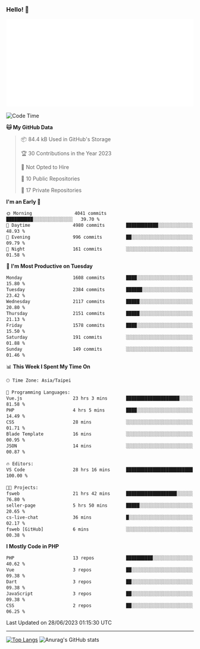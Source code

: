 ### Hello! 👋

![Metrics](/metrics.classic.svg)

<!--START_SECTION:waka-->
![Code Time](http://img.shields.io/badge/Code%20Time-345%20hrs%2017%20mins-blue)

**🐱 My GitHub Data** 

> 📦 84.4 kB Used in GitHub's Storage 
 > 
> 🏆 30 Contributions in the Year 2023
 > 
> 🚫 Not Opted to Hire
 > 
> 📜 10 Public Repositories 
 > 
> 🔑 17 Private Repositories 
 > 
**I'm an Early 🐤** 

```text
🌞 Morning                4041 commits        ██████████░░░░░░░░░░░░░░░   39.70 % 
🌆 Daytime                4980 commits        ████████████░░░░░░░░░░░░░   48.93 % 
🌃 Evening                996 commits         ██░░░░░░░░░░░░░░░░░░░░░░░   09.79 % 
🌙 Night                  161 commits         ░░░░░░░░░░░░░░░░░░░░░░░░░   01.58 % 
```
📅 **I'm Most Productive on Tuesday** 

```text
Monday                   1608 commits        ████░░░░░░░░░░░░░░░░░░░░░   15.80 % 
Tuesday                  2384 commits        ██████░░░░░░░░░░░░░░░░░░░   23.42 % 
Wednesday                2117 commits        █████░░░░░░░░░░░░░░░░░░░░   20.80 % 
Thursday                 2151 commits        █████░░░░░░░░░░░░░░░░░░░░   21.13 % 
Friday                   1578 commits        ████░░░░░░░░░░░░░░░░░░░░░   15.50 % 
Saturday                 191 commits         ░░░░░░░░░░░░░░░░░░░░░░░░░   01.88 % 
Sunday                   149 commits         ░░░░░░░░░░░░░░░░░░░░░░░░░   01.46 % 
```


📊 **This Week I Spent My Time On** 

```text
🕑︎ Time Zone: Asia/Taipei

💬 Programming Languages: 
Vue.js                   23 hrs 3 mins       ████████████████████░░░░░   81.58 % 
PHP                      4 hrs 5 mins        ████░░░░░░░░░░░░░░░░░░░░░   14.49 % 
CSS                      28 mins             ░░░░░░░░░░░░░░░░░░░░░░░░░   01.71 % 
Blade Template           16 mins             ░░░░░░░░░░░░░░░░░░░░░░░░░   00.95 % 
JSON                     14 mins             ░░░░░░░░░░░░░░░░░░░░░░░░░   00.87 % 

🔥 Editors: 
VS Code                  28 hrs 16 mins      █████████████████████████   100.00 % 

🐱‍💻 Projects: 
fsweb                    21 hrs 42 mins      ███████████████████░░░░░░   76.80 % 
seller-page              5 hrs 50 mins       █████░░░░░░░░░░░░░░░░░░░░   20.65 % 
cs-live-chat             36 mins             █░░░░░░░░░░░░░░░░░░░░░░░░   02.17 % 
fsweb [GitHub]           6 mins              ░░░░░░░░░░░░░░░░░░░░░░░░░   00.38 % 
```

**I Mostly Code in PHP** 

```text
PHP                      13 repos            ██████████░░░░░░░░░░░░░░░   40.62 % 
Vue                      3 repos             ██░░░░░░░░░░░░░░░░░░░░░░░   09.38 % 
Dart                     3 repos             ██░░░░░░░░░░░░░░░░░░░░░░░   09.38 % 
JavaScript               3 repos             ██░░░░░░░░░░░░░░░░░░░░░░░   09.38 % 
CSS                      2 repos             ██░░░░░░░░░░░░░░░░░░░░░░░   06.25 % 
```




 Last Updated on 28/06/2023 01:15:30 UTC
<!--END_SECTION:waka-->

<hr>

<span style="display:inline-block">[![Top Langs](https://github-readme-stats.vercel.app/api/top-langs/?username=maureendadap&layout=compact&theme=transparent)](https://github.com/anuraghazra/github-readme-stats)</span>
<span style="display:inline-block">![Anurag's GitHub stats](https://github-readme-stats.vercel.app/api?username=maureendadap&show_icons=true&theme=transparent&count_private=true)</span>

<!--
**MaureenDadap/maureendadap** is a ✨ _special_ ✨ repository because its `README.md` (this file) appears on your GitHub profile.

Here are some ideas to get you started:

- 🔭 I’m currently working on ...
- 🌱 I’m currently learning ...
- 👯 I’m looking to collaborate on ...
- 🤔 I’m looking for help with ...
- 💬 Ask me about ...
- 📫 How to reach me: ...
- 😄 Pronouns: ...
- ⚡ Fun fact: ...
-->
